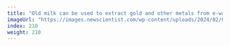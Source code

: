 ```yaml
---
title: "Old milk can be used to extract gold and other metals from e-waste"
imageUrl: "https://images.newscientist.com/wp-content/uploads/2024/02/07180717/SEI_188863733.jpg?width=788"
index: 210
weight: 210
---
```

